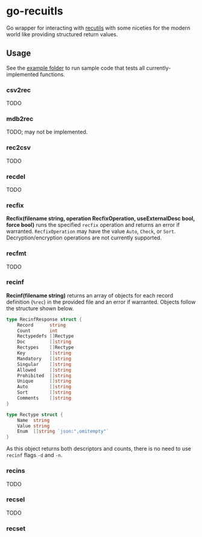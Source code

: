 # go-recuitls
Go wrapper for interacting with [recutils](https://www.gnu.org/software/recutils/manual/recutils.html) with some niceties for the modern world like providing structured return values.

## Usage

See the [example folder](example) to run sample code that tests all currently-implemented functions.

### csv2rec

TODO 

### mdb2rec
TODO; may not be implemented.

### rec2csv

TODO

### recdel

TODO

### recfix

**Recfix(filename string, operation RecfixOperation, useExternalDesc bool, force bool)** runs the specified `recfix` operation and returns an error if warranted. `RecfixOperation` may have the value `Auto`, `Check`, or `Sort`. Decryption/encryption operations are not currently supported.

### recfmt

TODO

### recinf 

**Recinf(filename string)** returns an array of objects for each record definition (`%rec`) in the provided file and an error if warranted. Objects follow the structure shown below.
```go
type RecinfResponse struct {
	Record      string
	Count       int
	Rectypedefs []Rectype 
	Doc         []string
	Rectypes    []Rectype
	Key         []string
	Mandatory   []string
	Singular    []string
	Allowed     []string
	Prohibited  []string
	Unique      []string
	Auto        []string
	Sort        []string
	Comments    []string
}

type Rectype struct {
	Name  string
	Value string
	Enum  []string `json:",omitempty"`
}
```
As this object returns both descriptors and counts, there is no need to use `recinf` flags `-d` and `-n`.

### recins

TODO

### recsel

TODO

### recset